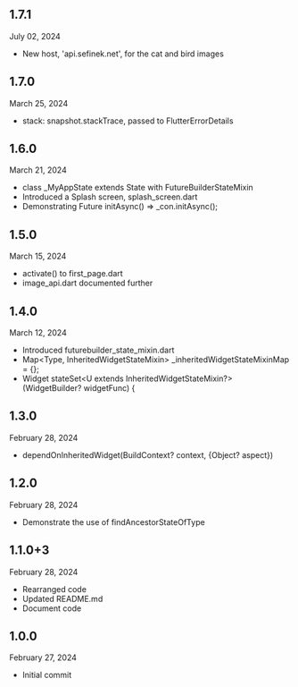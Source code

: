 
## 1.7.1
July 02, 2024
- New host, 'api.sefinek.net', for the cat and bird images 

## 1.7.0
March 25, 2024
- stack: snapshot.stackTrace, passed to FlutterErrorDetails 

## 1.6.0
March 21, 2024
- class _MyAppState extends State<MyApp> with FutureBuilderStateMixin
- Introduced a Splash screen, splash_screen.dart
- Demonstrating  Future<bool> initAsync() => _con.initAsync();

## 1.5.0
March 15, 2024
- activate() to first_page.dart
- image_api.dart documented further

## 1.4.0
March 12, 2024
- Introduced futurebuilder_state_mixin.dart
- Map<Type, InheritedWidgetStateMixin> _inheritedWidgetStateMixinMap = {};
-  Widget stateSet<U extends InheritedWidgetStateMixin?>(WidgetBuilder? widgetFunc) {

## 1.3.0
February 28, 2024
- dependOnInheritedWidget(BuildContext? context, {Object? aspect})

## 1.2.0
February 28, 2024
- Demonstrate the use of findAncestorStateOfType

## 1.1.0+3
February 28, 2024
- Rearranged code
- Updated README.md
- Document code

## 1.0.0
February 27, 2024
- Initial commit

